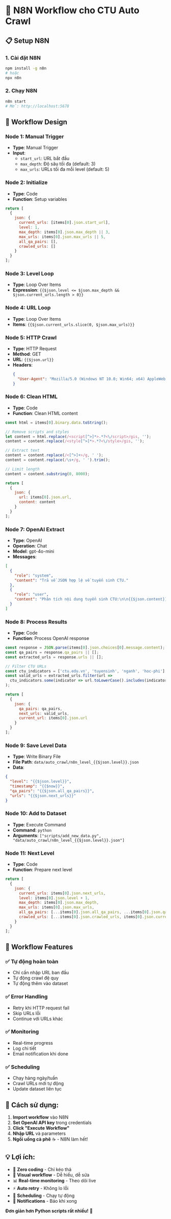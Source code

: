 # 🤖 N8N Workflow cho CTU Auto Crawl

## 📋 Setup N8N

### 1. Cài đặt N8N
```bash
npm install -g n8n
# hoặc
npx n8n
```

### 2. Chạy N8N
```bash
n8n start
# Mở: http://localhost:5678
```

## 🔄 Workflow Design

### Node 1: Manual Trigger
- **Type**: Manual Trigger
- **Input**: 
  - `start_url`: URL bắt đầu
  - `max_depth`: Độ sâu tối đa (default: 3)
  - `max_urls`: URLs tối đa mỗi level (default: 5)

### Node 2: Initialize
- **Type**: Code
- **Function**: Setup variables
```javascript
return [
  {
    json: {
      current_urls: [items[0].json.start_url],
      level: 1,
      max_depth: items[0].json.max_depth || 3,
      max_urls: items[0].json.max_urls || 5,
      all_qa_pairs: [],
      crawled_urls: []
    }
  }
];
```

### Node 3: Level Loop
- **Type**: Loop Over Items
- **Expression**: `{{$json.level <= $json.max_depth && $json.current_urls.length > 0}}`

### Node 4: URL Loop  
- **Type**: Loop Over Items
- **Items**: `{{$json.current_urls.slice(0, $json.max_urls)}}`

### Node 5: HTTP Crawl
- **Type**: HTTP Request
- **Method**: GET
- **URL**: `{{$json.url}}`
- **Headers**: 
  ```json
  {
    "User-Agent": "Mozilla/5.0 (Windows NT 10.0; Win64; x64) AppleWebKit/537.36"
  }
  ```

### Node 6: Clean HTML
- **Type**: Code
- **Function**: Clean HTML content
```javascript
const html = items[0].binary.data.toString();

// Remove scripts and styles
let content = html.replace(/<script[^>]*>.*?<\/script>/gis, '');
content = content.replace(/<style[^>]*>.*?<\/style>/gis, '');

// Extract text
content = content.replace(/<[^>]+>/g, ' ');
content = content.replace(/\s+/g, ' ').trim();

// Limit length
content = content.substring(0, 8000);

return [
  {
    json: {
      url: items[0].json.url,
      content: content
    }
  }
];
```

### Node 7: OpenAI Extract
- **Type**: OpenAI
- **Operation**: Chat
- **Model**: gpt-4o-mini
- **Messages**:
```json
[
  {
    "role": "system",
    "content": "Trả về JSON hợp lệ về tuyển sinh CTU."
  },
  {
    "role": "user", 
    "content": "Phân tích nội dung tuyển sinh CTU:\n\n{{$json.content}}\n\nTrả về JSON:\n{\n  \"qa_pairs\": [\n    {\n      \"question\": \"Câu hỏi tiếng Việt\",\n      \"answer\": \"Trả lời chi tiết\",\n      \"category\": \"nganh_hoc\",\n      \"source\": \"{{$json.url}}\"\n    }\n  ],\n  \"urls\": [\"url1\", \"url2\"]\n}\n\nCHỈ trả về JSON."
  }
]
```

### Node 8: Process Results
- **Type**: Code
- **Function**: Process OpenAI response
```javascript
const response = JSON.parse(items[0].json.choices[0].message.content);
const qa_pairs = response.qa_pairs || [];
const extracted_urls = response.urls || [];

// Filter CTU URLs
const ctu_indicators = ['ctu.edu.vn', 'tuyensinh', 'nganh', 'hoc-phi'];
const valid_urls = extracted_urls.filter(url => 
  ctu_indicators.some(indicator => url.toLowerCase().includes(indicator))
);

return [
  {
    json: {
      qa_pairs: qa_pairs,
      next_urls: valid_urls,
      current_url: items[0].json.url
    }
  }
];
```

### Node 9: Save Level Data
- **Type**: Write Binary File
- **File Path**: `data/auto_crawl/n8n_level_{{$json.level}}.json`
- **Data**: 
```json
{
  "level": "{{$json.level}}",
  "timestamp": "{{$now}}",
  "qa_pairs": "{{$json.all_qa_pairs}}",
  "urls": "{{$json.next_urls}}"
}
```

### Node 10: Add to Dataset
- **Type**: Execute Command
- **Command**: `python`
- **Arguments**: `["scripts/add_new_data.py", "data/auto_crawl/n8n_level_{{$json.level}}.json"]`

### Node 11: Next Level
- **Type**: Code
- **Function**: Prepare next level
```javascript
return [
  {
    json: {
      current_urls: items[0].json.next_urls,
      level: items[0].json.level + 1,
      max_depth: items[0].json.max_depth,
      max_urls: items[0].json.max_urls,
      all_qa_pairs: [...items[0].json.all_qa_pairs, ...items[0].json.qa_pairs],
      crawled_urls: [...items[0].json.crawled_urls, items[0].json.current_url]
    }
  }
];
```

## 🎯 Workflow Features

### ✅ **Tự động hoàn toàn**
- Chỉ cần nhập URL ban đầu
- Tự động crawl đệ quy
- Tự động thêm vào dataset

### ✅ **Error Handling**
- Retry khi HTTP request fail
- Skip URLs lỗi
- Continue với URLs khác

### ✅ **Monitoring**
- Real-time progress
- Log chi tiết
- Email notification khi done

### ✅ **Scheduling**
- Chạy hàng ngày/tuần
- Crawl URLs mới tự động
- Update dataset liên tục

## 🚀 **Cách sử dụng:**

1. **Import workflow** vào N8N
2. **Set OpenAI API key** trong credentials
3. **Click "Execute Workflow"**
4. **Nhập URL** và parameters
5. **Ngồi uống cà phê** ☕ - N8N làm hết!

## 💡 **Lợi ích:**

- 🎯 **Zero coding** - Chỉ kéo thả
- 🔄 **Visual workflow** - Dễ hiểu, dễ sửa
- 📊 **Real-time monitoring** - Theo dõi live
- ⚡ **Auto retry** - Không lo lỗi
- 📅 **Scheduling** - Chạy tự động
- 🔔 **Notifications** - Báo khi xong

**Đơn giản hơn Python scripts rất nhiều!** 🎉 